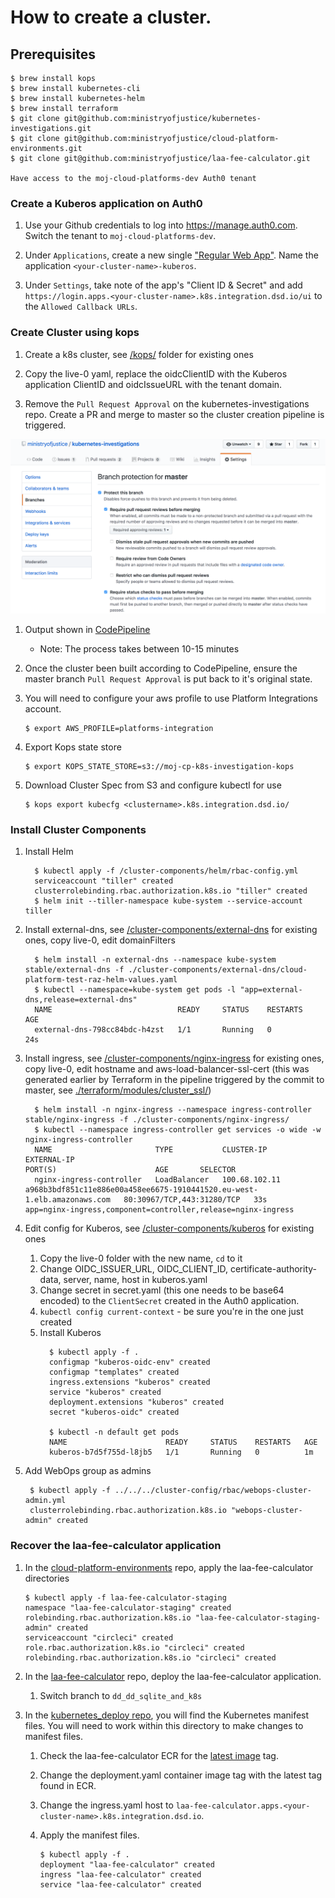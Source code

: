 # How to create a cluster.

## Prerequisites

```
$ brew install kops
$ brew install kubernetes-cli
$ brew install kubernetes-helm
$ brew install terraform
$ git clone git@github.com:ministryofjustice/kubernetes-investigations.git
$ git clone git@github.com:ministryofjustice/cloud-platform-environments.git
$ git clone git@github.com:ministryofjustice/laa-fee-calculator.git

Have access to the moj-cloud-platforms-dev Auth0 tenant 
```

### Create a Kuberos application on Auth0

1. Use your Github credentials to log into https://manage.auth0.com. Switch the tenant to `moj-cloud-platforms-dev`.

1. Under `Applications`, create a new single ["Regular Web App"](https://auth0.com/docs/applications/webapps). Name the application `<your-cluster-name>-kuberos`. 

1. Under `Settings`, take note of the app's "Client ID & Secret" and add `https://login.apps.<your-cluster-name>.k8s.integration.dsd.io/ui` to the `Allowed Callback URLs`.

### Create Cluster using kops

1. Create a k8s cluster, see [/kops/](/kops/) folder for existing ones

1. Copy the live-0 yaml, replace the oidcClientID with the Kuberos application ClientID and oidcIssueURL with the tenant domain.

1. Remove the `Pull Request Approval` on the kubernetes-investigations repo. Create a PR and merge to master so the cluster creation pipeline is triggered. 

![master-protection](auth0/master_protection.png)

1. Output shown in [CodePipeline](https://eu-west-1.console.aws.amazon.com/codepipeline/home?region=eu-west-1#/view/cluster-creation-pipeline) 
    - Note: The process takes between 10-15 minutes

1. Once the cluster been built according to CodePipeline, ensure the master branch `Pull Request Approval` is put back to it's original state.

1. You will need to configure your aws profile to use Platform Integrations account.

    ```
    $ export AWS_PROFILE=platforms-integration
    ```  
1. Export Kops state store
      
    ```
    $ export KOPS_STATE_STORE=s3://moj-cp-k8s-investigation-kops
    ```

1. Download Cluster Spec from S3 and configure kubectl for use
   
    ```
    $ kops export kubecfg <clustername>.k8s.integration.dsd.io/
    ```

### Install Cluster Components

1. Install Helm
    ```
      $ kubectl apply -f /cluster-components/helm/rbac-config.yml
      serviceaccount "tiller" created
      clusterrolebinding.rbac.authorization.k8s.io "tiller" created
      $ helm init --tiller-namespace kube-system --service-account tiller
      ```
1. Install external-dns, see [/cluster-components/external-dns](./cluster-components/external-dns) for existing ones, copy live-0, edit domainFilters
    ```
      $ helm install -n external-dns --namespace kube-system stable/external-dns -f ./cluster-components/external-dns/cloud-platform-test-raz-helm-values.yaml
      $ kubectl --namespace=kube-system get pods -l "app=external-dns,release=external-dns"
      NAME                            READY     STATUS    RESTARTS   AGE
      external-dns-798cc84bdc-h4zst   1/1       Running   0          24s
    ```
1. Install ingress, see [/cluster-components/nginx-ingress](./cluster-components/nginx-ingress) for existing ones, copy live-0, edit hostname and aws-load-balancer-ssl-cert (this was generated earlier by Terraform in the pipeline triggered by the commit to master, see [./terraform/modules/cluster_ssl/](./terraform/modules/cluster_ssl/))
    ```
      $ helm install -n nginx-ingress --namespace ingress-controller stable/nginx-ingress -f ./cluster-components/nginx-ingress/
      $ kubectl --namespace ingress-controller get services -o wide -w nginx-ingress-controller
      NAME                       TYPE           CLUSTER-IP      EXTERNAL-IP                                                               PORT(S)                      AGE       SELECTOR
      nginx-ingress-controller   LoadBalancer   100.68.102.11   a968b3bdf851c11e886e00a458ee6675-1910441520.eu-west-1.elb.amazonaws.com   80:30967/TCP,443:31280/TCP   33s       app=nginx-ingress,component=controller,release=nginx-ingress
    ```
1. Edit config for Kuberos, see [/cluster-components/kuberos](./cluster-components/kuberos) for existing ones
    1. Copy the live-0 folder with the new name, `cd` to it
    1. Change OIDC_ISSUER_URL, OIDC_CLIENT_ID, certificate-authority-data, server, name, host in kuberos.yaml
    1. Change secret in secret.yaml (this one needs to be base64 encoded) to the `ClientSecret` created in the Auth0 application. 
    1. `kubectl config current-context` - be sure you're in the one just created
    1. Install Kuberos
        ```
          $ kubectl apply -f .
          configmap "kuberos-oidc-env" created
          configmap "templates" created
          ingress.extensions "kuberos" created
          service "kuberos" created
          deployment.extensions "kuberos" created
          secret "kuberos-oidc" created

          $ kubectl -n default get pods
          NAME                      READY     STATUS    RESTARTS   AGE
          kuberos-b7d5f755d-l8jb5   1/1       Running   0          1m
        ```
1. Add WebOps group as admins

    ```
     $ kubectl apply -f ../../../cluster-config/rbac/webops-cluster-admin.yml
     clusterrolebinding.rbac.authorization.k8s.io "webops-cluster-admin" created
    ```

### Recover the laa-fee-calculator application

1. In the [cloud-platform-environments](https://github.com/ministryofjustice/cloud-platform-environments/tree/master/namespaces/cloud-platform-live-0.k8s.integration.dsd.io) repo, apply the laa-fee-calculator directories

    ```
    $ kubectl apply -f laa-fee-calculator-staging
    namespace "laa-fee-calculator-staging" created
    rolebinding.rbac.authorization.k8s.io "laa-fee-calculator-staging-admin" created
    serviceaccount "circleci" created
    role.rbac.authorization.k8s.io "circleci" created
    rolebinding.rbac.authorization.k8s.io "circleci" created
    ```
1. In the [laa-fee-calculator](https://github.com/ministryofjustice/laa-fee-calculator) repo, deploy the laa-fee-calculator application.
    1. Switch branch to `dd_dd_sqlite_and_k8s`

1. In the [kubernetes_deploy repo](https://github.com/ministryofjustice/laa-fee-calculator/tree/dd_dk_sqlite_and_k8s/kubernetes_deploy), you will find the Kubernetes manifest files. You will need to work within this directory to make changes to manifest files.
    1. Check the laa-fee-calculator ECR for the [latest image](https://eu-west-1.console.aws.amazon.com/ecs/home?region=eu-west-1#/repositories/claim-for-crown-court-defence:laa-fee-calculator#images;tagStatus=ALL) tag.
    1. Change the deployment.yaml container image tag with the latest tag found in ECR.
    1. Change the ingress.yaml host to `laa-fee-calculator.apps.<your-cluster-name>.k8s.integration.dsd.io`.
    1. Apply the manifest files.

       ```
       $ kubectl apply -f .
       deployment "laa-fee-calculator" created
       ingress "laa-fee-calculator" created
       service "laa-fee-calculator" created
       ```